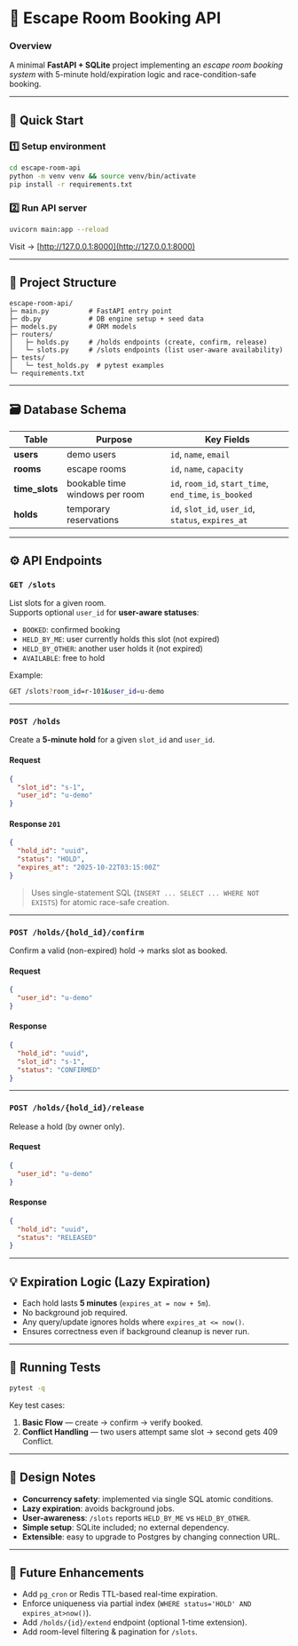 # 🧩 Escape Room Booking API

### Overview
A minimal **FastAPI + SQLite** project implementing an *escape room booking system* with 5-minute hold/expiration logic and race-condition-safe booking.

---

## 🚀 Quick Start

### 1️⃣ Setup environment
```bash
cd escape-room-api
python -m venv venv && source venv/bin/activate
pip install -r requirements.txt
```

### 2️⃣ Run API server
```bash
uvicorn main:app --reload
```
Visit → [http://127.0.0.1:8000](http://127.0.0.1:8000)

---

## 🧱 Project Structure
```
escape-room-api/
├─ main.py          # FastAPI entry point
├─ db.py            # DB engine setup + seed data
├─ models.py        # ORM models
├─ routers/
│   ├─ holds.py     # /holds endpoints (create, confirm, release)
│   └─ slots.py     # /slots endpoints (list user-aware availability)
├─ tests/
│   └─ test_holds.py  # pytest examples
└─ requirements.txt
```

---

## 🗃 Database Schema
| Table | Purpose | Key Fields |
|--------|----------|-------------|
| **users** | demo users | `id`, `name`, `email` |
| **rooms** | escape rooms | `id`, `name`, `capacity` |
| **time_slots** | bookable time windows per room | `id`, `room_id`, `start_time`, `end_time`, `is_booked` |
| **holds** | temporary reservations | `id`, `slot_id`, `user_id`, `status`, `expires_at` |

---

## ⚙️ API Endpoints

### `GET /slots`
List slots for a given room.  
Supports optional `user_id` for **user-aware statuses**:
- `BOOKED`: confirmed booking
- `HELD_BY_ME`: user currently holds this slot (not expired)
- `HELD_BY_OTHER`: another user holds it (not expired)
- `AVAILABLE`: free to hold

Example:
```bash
GET /slots?room_id=r-101&user_id=u-demo
```

---

### `POST /holds`
Create a **5-minute hold** for a given `slot_id` and `user_id`.

#### Request
```json
{
  "slot_id": "s-1",
  "user_id": "u-demo"
}
```
#### Response `201`
```json
{
  "hold_id": "uuid",
  "status": "HOLD",
  "expires_at": "2025-10-22T03:15:00Z"
}
```
> Uses single-statement SQL (`INSERT ... SELECT ... WHERE NOT EXISTS`) for atomic race-safe creation.

---

### `POST /holds/{hold_id}/confirm`
Confirm a valid (non-expired) hold → marks slot as booked.

#### Request
```json
{
  "user_id": "u-demo"
}
```
#### Response
```json
{
  "hold_id": "uuid",
  "slot_id": "s-1",
  "status": "CONFIRMED"
}
```

---

### `POST /holds/{hold_id}/release`
Release a hold (by owner only).
#### Request
```json
{
  "user_id": "u-demo"
}
```
#### Response
```json
{
  "hold_id": "uuid",
  "status": "RELEASED"
}
```

---

## 💡 Expiration Logic (Lazy Expiration)
- Each hold lasts **5 minutes** (`expires_at = now + 5m`).
- No background job required.
- Any query/update ignores holds where `expires_at <= now()`.
- Ensures correctness even if background cleanup is never run.

---

## 🧪 Running Tests
```bash
pytest -q
```

Key test cases:
1. **Basic Flow** — create → confirm → verify booked.
2. **Conflict Handling** — two users attempt same slot → second gets 409 Conflict.

---

## 🧠 Design Notes
- **Concurrency safety**: implemented via single SQL atomic conditions.
- **Lazy expiration**: avoids background jobs.
- **User-awareness**: `/slots` reports `HELD_BY_ME` vs `HELD_BY_OTHER`.
- **Simple setup**: SQLite included; no external dependency.
- **Extensible**: easy to upgrade to Postgres by changing connection URL.

---

## 🧰 Future Enhancements
- Add `pg_cron` or Redis TTL-based real-time expiration.
- Enforce uniqueness via partial index (`WHERE status='HOLD' AND expires_at>now()`).
- Add `/holds/{id}/extend` endpoint (optional 1-time extension).
- Add room-level filtering & pagination for `/slots`.
